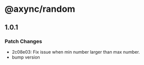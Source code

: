 # @axync/random

## 1.0.1

### Patch Changes

- 2c08e03: Fix issue when min number larger than max number.
- bump version
